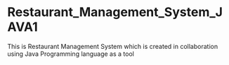 # Restaurant_Management_System_JAVA1
This is Restaurant Management System which is created in collaboration using Java Programming language as a tool 
